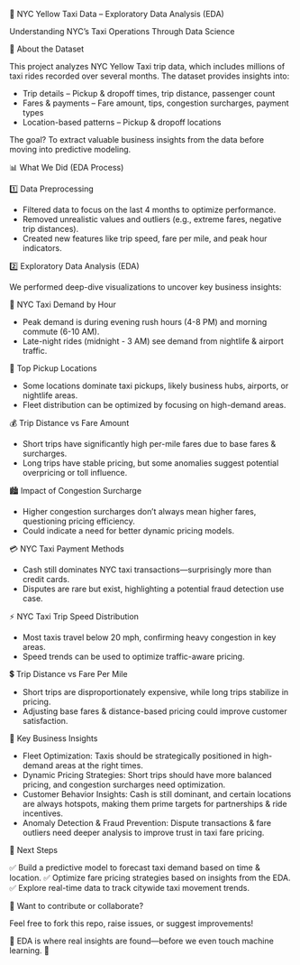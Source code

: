 🚖 NYC Yellow Taxi Data – Exploratory Data Analysis (EDA)

Understanding NYC’s Taxi Operations Through Data Science

📌 About the Dataset

This project analyzes NYC Yellow Taxi trip data, which includes millions of taxi rides recorded over several months. The dataset provides insights into:
- Trip details – Pickup & dropoff times, trip distance, passenger count
- Fares & payments – Fare amount, tips, congestion surcharges, payment types
- Location-based patterns – Pickup & dropoff locations

The goal? To extract valuable business insights from the data before moving into predictive modeling.

📊 What We Did (EDA Process)

1️⃣ Data Preprocessing
- Filtered data to focus on the last 4 months to optimize performance.
- Removed unrealistic values and outliers (e.g., extreme fares, negative trip distances).
- Created new features like trip speed, fare per mile, and peak hour indicators.

2️⃣ Exploratory Data Analysis (EDA)

We performed deep-dive visualizations to uncover key business insights:

🚦 NYC Taxi Demand by Hour
- Peak demand is during evening rush hours (4-8 PM) and morning commute (6-10 AM).
- Late-night rides (midnight - 3 AM) see demand from nightlife & airport traffic.

📍 Top Pickup Locations
- Some locations dominate taxi pickups, likely business hubs, airports, or nightlife areas.
- Fleet distribution can be optimized by focusing on high-demand areas.

💰 Trip Distance vs Fare Amount
- Short trips have significantly high per-mile fares due to base fares & surcharges.
- Long trips have stable pricing, but some anomalies suggest potential overpricing or toll influence.

🏙️ Impact of Congestion Surcharge
- Higher congestion surcharges don’t always mean higher fares, questioning pricing efficiency.
- Could indicate a need for better dynamic pricing models.

💳 NYC Taxi Payment Methods
- Cash still dominates NYC taxi transactions—surprisingly more than credit cards.
- Disputes are rare but exist, highlighting a potential fraud detection use case.

⚡ NYC Taxi Trip Speed Distribution
- Most taxis travel below 20 mph, confirming heavy congestion in key areas.
- Speed trends can be used to optimize traffic-aware pricing.

💲 Trip Distance vs Fare Per Mile
- Short trips are disproportionately expensive, while long trips stabilize in pricing.
- Adjusting base fares & distance-based pricing could improve customer satisfaction.

🚀 Key Business Insights
- Fleet Optimization: Taxis should be strategically positioned in high-demand areas at the right times.
- Dynamic Pricing Strategies: Short trips should have more balanced pricing, and congestion surcharges need optimization.
- Customer Behavior Insights: Cash is still dominant, and certain locations are always hotspots, making them prime targets for partnerships & ride incentives.
- Anomaly Detection & Fraud Prevention: Dispute transactions & fare outliers need deeper analysis to improve trust in taxi fare pricing.

📌 Next Steps

✅ Build a predictive model to forecast taxi demand based on time & location.
✅ Optimize fare pricing strategies based on insights from the EDA.
✅ Explore real-time data to track citywide taxi movement trends.

📢 Want to contribute or collaborate?

Feel free to fork this repo, raise issues, or suggest improvements!

📌 EDA is where real insights are found—before we even touch machine learning. 🚀
